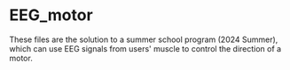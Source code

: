# EEG_motor

These files are the solution to a summer school program (2024 Summer), which can use EEG signals from users' muscle to control the direction of a motor. 
